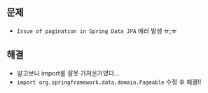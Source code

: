 ## 문제
- `Issue of pagination in Spring Data JPA` 에러 발생 ㅠ,ㅠ

## 해결
- 알고보니 import를 잘못 가져온거였다...
- `import org.springframework.data.domain.Pageable` 수정 후 해결!!
